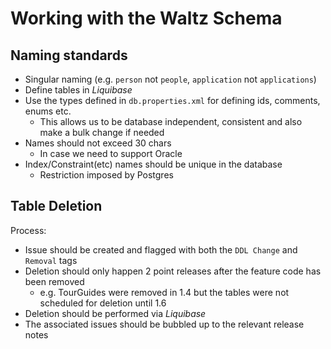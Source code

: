 # Working with the Waltz Schema

## Naming standards

- Singular naming (e.g. `person` not `people`, `application` not `applications`)
- Define tables in _Liquibase_
- Use the types defined in `db.properties.xml` for defining ids, comments, enums etc.  
  - This allows us to be database independent, consistent and also make a bulk change if needed
- Names should not exceed 30 chars
  - In case we need to support Oracle
- Index/Constraint(etc) names should be unique in the database
  - Restriction imposed by Postgres


## Table Deletion

Process:
 
- Issue should be created and flagged with both the `DDL Change` and `Removal` tags
- Deletion should only happen 2 point releases after the feature code has been removed
  - e.g. TourGuides were removed in 1.4 but the tables were not scheduled for deletion until 1.6
- Deletion should be performed via _Liquibase_
- The associated issues should be bubbled up to the relevant release notes


